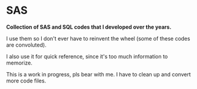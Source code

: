 # SAS
**Collection of SAS and SQL codes that I developed over the years.**<br>

I use them so I don't ever have to reinvent the wheel (some of these codes are convoluted).<br>

I also use it for quick reference, since it's too much information to memorize.

This is a work in progress, pls bear with me. I have to clean up and convert more code files.
